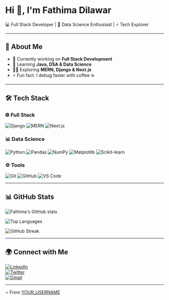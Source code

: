 

# Hi 👋, I'm Fathima Dilawar  
💻 Full Stack Developer | 🌱 Data Science Enthusiast | ⚡ Tech Explorer  

---

## 🚀 About Me
- 🔭 Currently working on **Full Stack Development**
- 🌱 Learning **Java, DSA & Data Science**
- 🧑‍💻 Exploring **MERN, Django & Next.js**
- ⚡ Fun fact: I debug faster with coffee ☕  

---

## 🛠️ Tech Stack  

### 🌐 Full Stack
![Django](https://img.shields.io/badge/Django-092E20?style=for-the-badge&logo=django&logoColor=white)
![MERN](https://img.shields.io/badge/MERN-3C873A?style=for-the-badge&logo=react&logoColor=white)
![Next.js](https://img.shields.io/badge/Next.js-000000?style=for-the-badge&logo=next.js&logoColor=white)

### 📊 Data Science
![Python](https://img.shields.io/badge/Python-3776AB?style=for-the-badge&logo=python&logoColor=white)
![Pandas](https://img.shields.io/badge/Pandas-150458?style=for-the-badge&logo=pandas&logoColor=white)
![NumPy](https://img.shields.io/badge/Numpy-013243?style=for-the-badge&logo=numpy&logoColor=white)
![Matplotlib](https://img.shields.io/badge/Matplotlib-11557c?style=for-the-badge&logo=plotly&logoColor=white)
![Scikit-learn](https://img.shields.io/badge/Scikit--Learn-F7931E?style=for-the-badge&logo=scikit-learn&logoColor=white)

### ⚙️ Tools
![Git](https://img.shields.io/badge/Git-F05032?style=for-the-badge&logo=git&logoColor=white)
![GitHub](https://img.shields.io/badge/GitHub-181717?style=for-the-badge&logo=github&logoColor=white)
![VS Code](https://img.shields.io/badge/VS%20Code-0078d7?style=for-the-badge&logo=visual-studio-code&logoColor=white)

---

## 📊 GitHub Stats
![Fathima's GitHub stats](https://github-readme-stats.vercel.app/api?username=YOUR_USERNAME&show_icons=true&theme=radical)  

![Top Languages](https://github-readme-stats.vercel.app/api/top-langs/?username=YOUR_USERNAME&layout=compact&theme=radical)  

![GitHub Streak](https://streak-stats.demolab.com?user=YOUR_USERNAME&theme=radical)  

---

## 🌍 Connect with Me
[![LinkedIn](https://img.shields.io/badge/LinkedIn-0077B5?style=for-the-badge&logo=linkedin&logoColor=white)](https://linkedin.com/in/YOUR_PROFILE)  
[![Twitter](https://img.shields.io/badge/Twitter-1DA1F2?style=for-the-badge&logo=twitter&logoColor=white)](https://twitter.com/YOUR_PROFILE)  
[![Gmail](https://img.shields.io/badge/Gmail-D14836?style=for-the-badge&logo=gmail&logoColor=white)](mailto:YOUR_EMAIL)  

---

⭐️ From [YOUR_USERNAME](https://github.com/YOUR_USERNAME)
